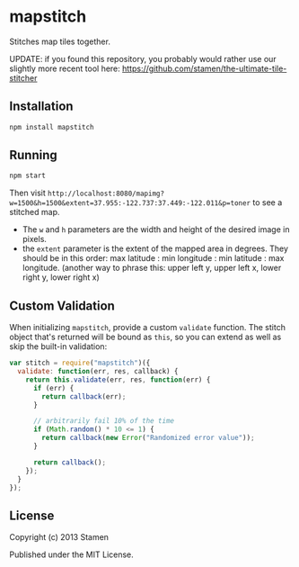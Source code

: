 # mapstitch

Stitches map tiles together.

UPDATE: if you found this repository, you probably would rather use our slightly more recent tool here: https://github.com/stamen/the-ultimate-tile-stitcher

## Installation

```bash
npm install mapstitch
```

## Running

```bash
npm start
```

Then visit `http://localhost:8080/mapimg?w=1500&h=1500&extent=37.955:-122.737:37.449:-122.011&p=toner` to see a stitched map.

 * The `w` and `h` parameters are the width and height of the desired image in pixels. 
 * the `extent` parameter is the extent of the mapped area in degrees. They should be in this order: max latitude : min longitude : min latitude : max longitude. (another way to phrase this: upper left y, upper left x, lower right y, lower right x)

## Custom Validation

When initializing `mapstitch`, provide a custom `validate` function. The stitch
object that's returned will be bound as `this`, so you can extend as well as
skip the built-in validation:

```javascript
var stitch = require("mapstitch")({
  validate: function(err, res, callback) {
    return this.validate(err, res, function(err) {
      if (err) {
        return callback(err);
      }

      // arbitrarily fail 10% of the time
      if (Math.random() * 10 <= 1) {
        return callback(new Error("Randomized error value"));
      }

      return callback();
    });
  }
});
```

## License

Copyright (c) 2013 Stamen

Published under the MIT License.
